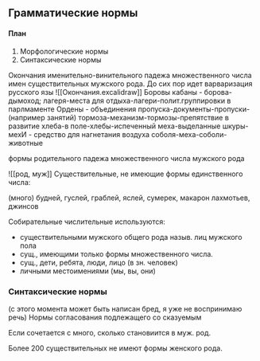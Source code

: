 ## Грамматические нормы
#### План
1. Морфологические нормы
2. Синтаксические нормы

Окончания именительно-винительного падежа множественного числа имен существительных мужского рода.
До сих пор идет варваризация русского язы
![[Окончания.excalidraw]]
Боровы кабаны - борова-дымоход;
лагеря-места для отдыха-лагери-полит.группировки в парлмаменте
Ордены - объединения 
пропуска-документы-пропуски-(например занятий)
тормоза-механизм-тормозы-препятствие в развитие
хлеба-в поле-хлебы-испеченный
меха-выделанные шкуры- мехИ - средство для нагнетания воздуха
соболя-меха-соболи-животные

формы родительного падежа множественного числа мужского рода

![[род, муж]]
Существительные, не имеющие формы единственного числа: 

(много) будней, гуслей, граблей, яслей, сумерек, макарон
лахмотьев, джинсов

Собирательные числительные используются:
- существительными мужского общего рода назыв. лиц мужского пола
- сущ., имеющими только формы множественного числа. 
- сущ., дети, ребята, люди, лицо (в зн. человек)
- личными местоимениями (мы, вы, они)


### Синтаксические нормы

(с этого момента может быть написан бред, я уже не воспринимаю речь)
Нормы согласования подлежащего со сказуемым

Если сочетается с много, сколько становиится в муж. род. 

Более 200 существительных не имеют формы женского рода. 
